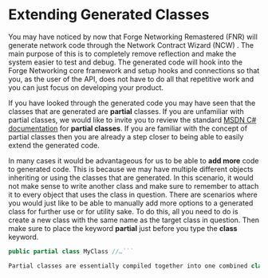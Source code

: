 # Extending Generated Classes

You may have noticed by now that Forge Networking Remastered (FNR) will generate network code through the Network Contract Wizard (NCW) . The main purpose of this is to completely remove reflection and make the system easier to test and debug. The generated code will hook into the Forge Networking core framework and setup hooks and connections so that you, as the user of the API, does not have to do all that repetitive work and you can just focus on developing your product.

If you have looked through the generated code you may have seen that the classes that are generated are **partial** classes. If you are unfamiliar with partial classes, we would like to invite you to review the standard [MSDN C# documentation](https://msdn.microsoft.com/en-us/library/wa80x488.aspx) for **partial classes**. If you are familiar with the concept of partial classes then you are already a step closer to being able to easily extend the generated code.

In many cases it would be advantageous for us to be able to **add more** code to generated code. This is because we may have multiple different objects inheriting or using the classes that are generated. In this scenario, it would not make sense to write another class and make sure to remember to attach it to every object that uses the class in question. There are scenarios where you would just like to be able to manually add more options to a generated class for further use or for utility sake. To do this, all you need to do is create a new class with the same name as the target class in question. Then make sure to place the keyword **partial** just before you type the **class** keyword.

```cs
public partial class MyClass //…```

Partial classes are essentially compiled together into one combined class, so it is like editing the source file without having to actually change the source file.